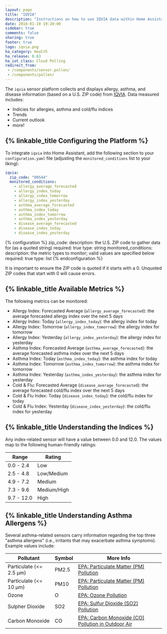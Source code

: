 ```yaml
---
layout: page
title: "IQVIA"
description: "Instructions on how to use IQVIA data within Home Assistant"
date: 2018-01-10 19:20:00
sidebar: true
comments: false
sharing: true
footer: true
logo: iqvia.png
ha_category: Health
ha_release: 0.63
ha_iot_class: Cloud Polling
redirect_from:
 - /components/sensor.pollen/
 - /components/pollen/
---
```


The `iqvia` sensor platform collects and displays allergy, asthma, and disease
information (based on a U.S. ZIP code) from [IQVIA](https://www.iqvia.com/).
Data measured includes:

* Indicies for allergies, asthma and cold/flu indices
* Trends
* Current outlook
* more!

## {% linkable_title Configuring the Platform %}

To integrate `iqvia` into Home Assistant, add the following section to your
`configuration.yaml` file (adjusting the `monitored_conditions` list to your
liking):

```yaml
iqvia:
  zip_code: "00544"
  monitored_conditions:
    - allergy_average_forecasted
    - allergy_index_today
    - allergy_index_tomorrow
    - allergy_index_yesterday
    - asthma_average_forecasted
    - asthma_index_today
    - asthma_index_tomorrow
    - asthma_index_yesterday
    - disease_average_forecasted
    - disease_index_today
    - disease_index_yesterday
```

{% configuration %}
  zip_code:
    description: the U.S. ZIP code to gather data for (as a quoted string)
    required: true
    type: string
  monitored_conditions:
    description: the metric types to monitor; valid values are specified below
    required: true
    type: list
{% endconfiguration %}

<p class='note warning'>
It is important to ensure the ZIP code is quoted if it starts with a 0. Unquoted
ZIP codes that start with 0 will cause errors.
</p>

## {% linkable_title Available Metrics %}

The following metrics can be monitored:

* Allergy Index: Forecasted Average (`allergy_average_forecasted`): the average forecasted allergy index over the next 5 days
* Allergy Index: Today (`allergy_index_today`): the allergy index for today
* Allergy Index: Tomorrow (`allergy_index_tomorrow`): the allergy index for tomorrow
* Allergy Index: Yesterday (`allergy_index_yesterday`): the allergy index for yesterday
* Asthma Index: Forecasted Average (`asthma_average_forecasted`): the average forecasted asthma index over the next 5 days
* Asthma Index: Today (`asthma_index_today`): the asthma index for today
* Asthma Index: Tomorrow (`asthma_index_tomorrow`): the asthma index for tomorrow
* Asthma Index: Yesterday (`asthma_index_yesterday`): the asthma index for yesterday
* Cold & Flu: Forecasted Average (`disease_average_forecasted`): the average forecasted cold/flu index over the next 5 days
* Cold & Flu Index: Today (`disease_index_today`): the cold/flu index for today
* Cold & Flu Index: Yesterday (`disease_index_yesterday`): the cold/flu index for yesterday

## {% linkable_title Understanding the Indices %}

Any index-related sensor will have a value between 0.0 and 12.0. The values
map to the following human-friendly ratings:

Range      | Rating
---------  | -----------
0.0 - 2.4  | Low
2.5 - 4.8  | Low/Medium
4.9 - 7.2  | Medium
7.3 - 9.6  | Medium/High
9.7 - 12.0 | High

## {% linkable_title Understanding Asthma Allergens %}

Several asthma-related sensors carry information regarding the top three
"asthma allergens" (i.e., irritants that may exacerbate asthma symptoms).
Example values include:

Pollutant | Symbol | More Info
--------- | ------ | ---------
Particulate (<= 2.5 μm) | PM2.5 | [EPA: Particulate Matter (PM) Pollution](https://www.epa.gov/pm-pollution)
Particulate (<= 10 μm) | PM10 | [EPA: Particulate Matter (PM) Pollution](https://www.epa.gov/pm-pollution)
Ozone | O | [EPA: Ozone Pollution](https://www.epa.gov/ozone-pollution)
Sulpher Dioxide | SO2 | [EPA: Sulfur Dioxide (SO2) Pollution](https://www.epa.gov/so2-pollution)
Carbon Monoxide | CO | [EPA: Carbon Monoxide (CO) Pollution in Outdoor Air](https://www.epa.gov/co-pollution)
